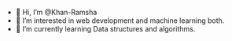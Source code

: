 - 👋 Hi, I’m @Khan-Ramsha
- 👀 I’m interested in web development and machine learning both.
- 🌱 I’m  currently learning Data structures and algorithms.
<!---
Khan-Ramsha/Khan-Ramsha is a ✨ special ✨ repository because its `README.md` (this file) appears on your GitHub profile.
You can click the Preview link to take a look at your changes.
--->
